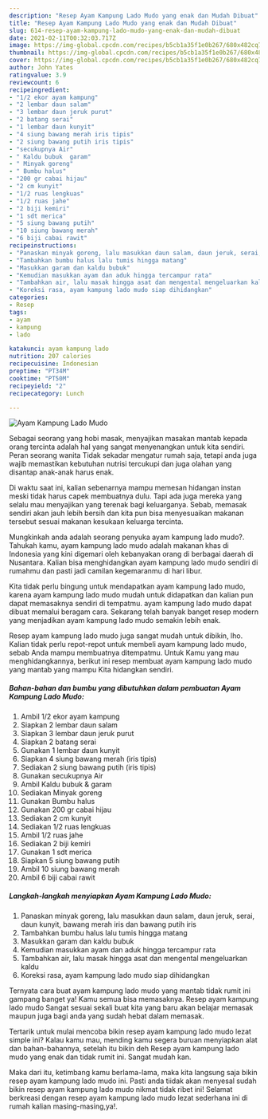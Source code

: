 ```yaml
---
description: "Resep Ayam Kampung Lado Mudo yang enak dan Mudah Dibuat"
title: "Resep Ayam Kampung Lado Mudo yang enak dan Mudah Dibuat"
slug: 614-resep-ayam-kampung-lado-mudo-yang-enak-dan-mudah-dibuat
date: 2021-02-11T00:32:03.717Z
image: https://img-global.cpcdn.com/recipes/b5cb1a35f1e0b267/680x482cq70/ayam-kampung-lado-mudo-foto-resep-utama.jpg
thumbnail: https://img-global.cpcdn.com/recipes/b5cb1a35f1e0b267/680x482cq70/ayam-kampung-lado-mudo-foto-resep-utama.jpg
cover: https://img-global.cpcdn.com/recipes/b5cb1a35f1e0b267/680x482cq70/ayam-kampung-lado-mudo-foto-resep-utama.jpg
author: John Yates
ratingvalue: 3.9
reviewcount: 6
recipeingredient:
- "1/2 ekor ayam kampung"
- "2 lembar daun salam"
- "3 lembar daun jeruk purut"
- "2 batang serai"
- "1 lembar daun kunyit"
- "4 siung bawang merah iris tipis"
- "2 siung bawang putih iris tipis"
- "secukupnya Air"
- " Kaldu bubuk  garam"
- " Minyak goreng"
- " Bumbu halus"
- "200 gr cabai hijau"
- "2 cm kunyit"
- "1/2 ruas lengkuas"
- "1/2 ruas jahe"
- "2 biji kemiri"
- "1 sdt merica"
- "5 siung bawang putih"
- "10 siung bawang merah"
- "6 biji cabai rawit"
recipeinstructions:
- "Panaskan minyak goreng, lalu masukkan daun salam, daun jeruk, serai, daun kunyit, bawang merah iris dan bawang putih iris"
- "Tambahkan bumbu halus lalu tumis hingga matang"
- "Masukkan garam dan kaldu bubuk"
- "Kemudian masukkan ayam dan aduk hingga tercampur rata"
- "Tambahkan air, lalu masak hingga asat dan mengental mengeluarkan kaldu"
- "Koreksi rasa, ayam kampung lado mudo siap dihidangkan"
categories:
- Resep
tags:
- ayam
- kampung
- lado

katakunci: ayam kampung lado 
nutrition: 207 calories
recipecuisine: Indonesian
preptime: "PT34M"
cooktime: "PT50M"
recipeyield: "2"
recipecategory: Lunch

---
```



![Ayam Kampung Lado Mudo](https://img-global.cpcdn.com/recipes/b5cb1a35f1e0b267/680x482cq70/ayam-kampung-lado-mudo-foto-resep-utama.jpg)

Sebagai seorang yang hobi masak, menyajikan masakan mantab kepada orang tercinta adalah hal yang sangat menyenangkan untuk kita sendiri. Peran seorang  wanita Tidak sekadar mengatur rumah saja, tetapi anda juga wajib memastikan kebutuhan nutrisi tercukupi dan juga olahan yang disantap anak-anak harus enak.

Di waktu  saat ini, kalian sebenarnya mampu memesan hidangan instan meski tidak harus capek membuatnya dulu. Tapi ada juga mereka yang selalu mau menyajikan yang terenak bagi keluarganya. Sebab, memasak sendiri akan jauh lebih bersih dan kita pun bisa menyesuaikan makanan tersebut sesuai makanan kesukaan keluarga tercinta. 



Mungkinkah anda adalah seorang penyuka ayam kampung lado mudo?. Tahukah kamu, ayam kampung lado mudo adalah makanan khas di Indonesia yang kini digemari oleh kebanyakan orang di berbagai daerah di Nusantara. Kalian bisa menghidangkan ayam kampung lado mudo sendiri di rumahmu dan pasti jadi camilan kegemaranmu di hari libur.

Kita tidak perlu bingung untuk mendapatkan ayam kampung lado mudo, karena ayam kampung lado mudo mudah untuk didapatkan dan kalian pun dapat memasaknya sendiri di tempatmu. ayam kampung lado mudo dapat dibuat memalui beragam cara. Sekarang telah banyak banget resep modern yang menjadikan ayam kampung lado mudo semakin lebih enak.

Resep ayam kampung lado mudo juga sangat mudah untuk dibikin, lho. Kalian tidak perlu repot-repot untuk membeli ayam kampung lado mudo, sebab Anda mampu membuatnya ditempatmu. Untuk Kamu yang mau menghidangkannya, berikut ini resep membuat ayam kampung lado mudo yang mantab yang mampu Kita hidangkan sendiri.

<!--inarticleads1-->

##### Bahan-bahan dan bumbu yang dibutuhkan dalam pembuatan Ayam Kampung Lado Mudo:

1. Ambil 1/2 ekor ayam kampung
1. Siapkan 2 lembar daun salam
1. Siapkan 3 lembar daun jeruk purut
1. Siapkan 2 batang serai
1. Gunakan 1 lembar daun kunyit
1. Siapkan 4 siung bawang merah (iris tipis)
1. Sediakan 2 siung bawang putih (iris tipis)
1. Gunakan secukupnya Air
1. Ambil  Kaldu bubuk &amp; garam
1. Sediakan  Minyak goreng
1. Gunakan  Bumbu halus
1. Gunakan 200 gr cabai hijau
1. Sediakan 2 cm kunyit
1. Sediakan 1/2 ruas lengkuas
1. Ambil 1/2 ruas jahe
1. Sediakan 2 biji kemiri
1. Gunakan 1 sdt merica
1. Siapkan 5 siung bawang putih
1. Ambil 10 siung bawang merah
1. Ambil 6 biji cabai rawit




<!--inarticleads2-->

##### Langkah-langkah menyiapkan Ayam Kampung Lado Mudo:

1. Panaskan minyak goreng, lalu masukkan daun salam, daun jeruk, serai, daun kunyit, bawang merah iris dan bawang putih iris
1. Tambahkan bumbu halus lalu tumis hingga matang
1. Masukkan garam dan kaldu bubuk
1. Kemudian masukkan ayam dan aduk hingga tercampur rata
1. Tambahkan air, lalu masak hingga asat dan mengental mengeluarkan kaldu
1. Koreksi rasa, ayam kampung lado mudo siap dihidangkan




Ternyata cara buat ayam kampung lado mudo yang mantab tidak rumit ini gampang banget ya! Kamu semua bisa memasaknya. Resep ayam kampung lado mudo Sangat sesuai sekali buat kita yang baru akan belajar memasak maupun juga bagi anda yang sudah hebat dalam memasak.

Tertarik untuk mulai mencoba bikin resep ayam kampung lado mudo lezat simple ini? Kalau kamu mau, mending kamu segera buruan menyiapkan alat dan bahan-bahannya, setelah itu bikin deh Resep ayam kampung lado mudo yang enak dan tidak rumit ini. Sangat mudah kan. 

Maka dari itu, ketimbang kamu berlama-lama, maka kita langsung saja bikin resep ayam kampung lado mudo ini. Pasti anda tiidak akan menyesal sudah bikin resep ayam kampung lado mudo nikmat tidak ribet ini! Selamat berkreasi dengan resep ayam kampung lado mudo lezat sederhana ini di rumah kalian masing-masing,ya!.

